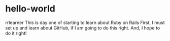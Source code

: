 # hello-world
rrlearner
This is day one of starting to learn about Ruby on Rails
First, I must set up and learn about GitHub, if I am going to do this right.
And, I hope to do it right!

